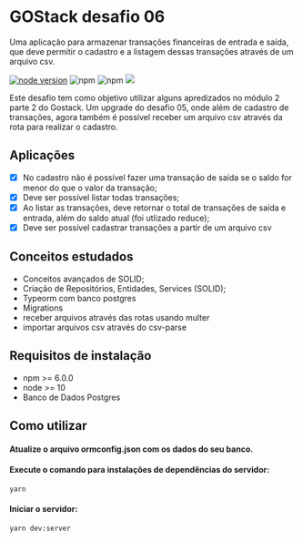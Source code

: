 # GOStack desafio 06

Uma aplicação para armazenar transações financeiras de entrada e saída, que deve permitir o cadastro e a listagem dessas transações através de um arquivo csv.

[![node version](https://img.shields.io/node/v/react)](https://img.shields.io/node/v/node)
![npm](https://img.shields.io/npm/v/pg?label=Postgres)
![npm](https://img.shields.io/npm/v/typeorm?label=typeorm)
<img src="https://img.shields.io/github/languages/top/tsunodajapa/gostack_desafio_06">

Este desafio tem como objetivo utilizar alguns apredizados no módulo 2 parte 2 do Gostack.
Um upgrade do desafio 05, onde além de cadastro de transações, agora também é possível receber um arquivo csv através da rota para realizar o cadastro. 

## Aplicações
- [X] No cadastro não é possível fazer uma transação de saída se o saldo for menor do que o valor da transação;
- [X] Deve ser possível listar todas transações;
- [X] Ao listar as transações, deve retornar o total de transações de saída e entrada, além do saldo atual (foi utlizado reduce);
- [X] Deve ser possível cadastrar transações a partir de um arquivo csv

## Conceitos estudados

- Conceitos avançados de SOLID;
- Criação de Repositórios, Entidades, Services (SOLID);
- Typeorm com banco postgres
- Migrations
- receber arquivos através das rotas usando multer
- importar arquivos csv através do csv-parse

## Requisitos de instalação

- npm >= 6.0.0
- node >= 10
- Banco de Dados Postgres

## Como utilizar

#### Atualize o arquivo ormconfig.json com os dados do seu banco.

#### Execute o comando para instalações de dependências do servidor:

```
yarn
```

#### Iniciar o servidor:
```
yarn dev:server
```




